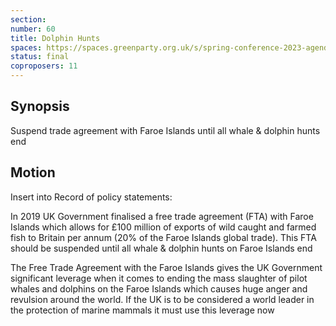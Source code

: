 ```yaml
---
section:
number: 60
title: Dolphin Hunts
spaces: https://spaces.greenparty.org.uk/s/spring-conference-2023-agenda-forum/?contentId=119217
status: final
coproposers: 11
---
```

## Synopsis
Suspend trade agreement with Faroe Islands until all whale & dolphin hunts end

## Motion
Insert into Record of policy statements:

In 2019 UK Government finalised a free trade agreement (FTA) with Faroe Islands which allows for £100 million of exports of wild caught and farmed fish to Britain per annum (20% of the Faroe Islands global trade). This FTA should be suspended until all whale & dolphin hunts on Faroe Islands end

The Free Trade Agreement with the Faroe Islands gives the UK Government significant leverage when it comes to ending the mass slaughter of pilot whales and dolphins on the Faroe Islands which causes huge anger and revulsion around the world. If the UK is to be considered a world leader in the protection of marine mammals it must use this leverage now
